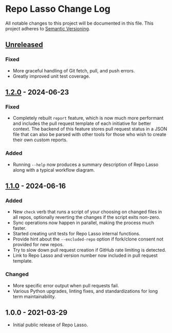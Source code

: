 # Repo Lasso Change Log

All notable changes to this project will be documented in this file. This project adheres to [Semantic Versioning](http://semver.org/).

<!-- markdownlint-disable MD024 -->

## [Unreleased]

### Fixed

- More graceful handling of Git fetch, pull, and push errors.
- Greatly improved unit test coverage.

## [1.2.0] - 2024-06-23

### Fixed

- Completely rebuilt `report` feature, which is now much more performant and includes the pull request template of each initiative for better context. The backend of this feature stores pull request status in a JSON file that can also be parsed with other tools for those who wish to create their own custom reports.

### Added

- Running `--help` now produces a summary description of Repo Lasso along with a typical workflow diagram.

## [1.1.0] - 2024-06-16

### Added

- New `check` verb that runs a script of your choosing on changed files in all repos, optionally reverting the changes if the script exits non-zero.
- Sync operations now happen in parallel, making the process much faster.
- Started creating unit tests for Repo Lasso internal functions.
- Provide hint about the `--excluded-repo` option if fork/clone consent not provided for new repos.
- Try to slow down pull request creation if GitHub rate limiting is detected.
- Link to Repo Lasso and version number now included in pull request template.

### Changed

- More specific error output when pull requests fail.
- Various Python upgrades, linting fixes, and standardizations for long term maintainability.

## 1.0.0 - 2021-03-29

- Initial public release of Repo Lasso.

[Unreleased]: https://github.com/homebysix/repo-lasso/compare/v1.2.0...HEAD
[1.2.0]: https://github.com/homebysix/repo-lasso/compare/v1.1.0...v1.2.0
[1.1.0]: https://github.com/homebysix/repo-lasso/compare/v1.0.0...v1.1.0
